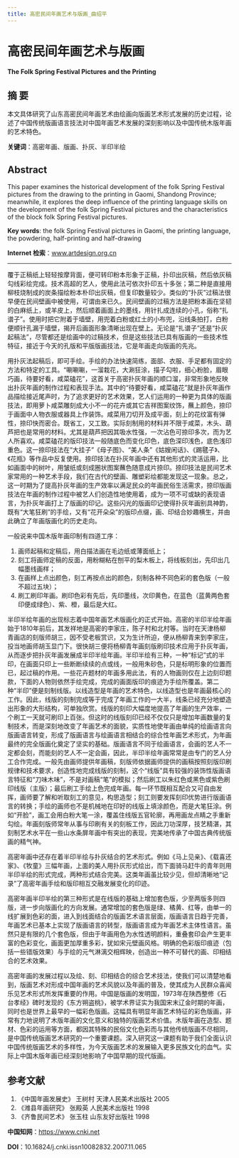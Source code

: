 ```yaml
---
title: 高密民间年画艺术与版画_曲绍平
---
```

# 高密民间年画艺术与版画
**The Folk Spring Festival Pictures and the Printing**

## 摘 要
本文具体研究了山东高密民间年画艺术由绘画向版画艺术形式发展的历史过程，论述了中国传统版画语言技法对中国年画艺术发展的深刻影响以及中国传统木版年画的艺术特色。

**关键词**：高密年画、版画、扑灰、半印半绘

## Abstract
This paper examines the historical development of the folk Spring Festival pictures from the drawing to the printing in Gaomi, Shandong Province; meanwhile, it explores the deep influence of the printing language skills on the development of the folk Spring Festival pictures and the characteristics of the block folk Spring Festival pictures.

**Key words**: the folk Spring Festival pictures in Gaomi, the printing language, the powdering, half-printing and half-drawing

**Internet 检索**：www.artdesign.org.cn

---

覆于正稿纸上轻轻按摩背面，便可转印粉本形象于正稿，扑印出灰稿，然后依灰稿勾线彩绘完成。技术高超的艺人，使用此法可依次扑印五十多张；第二种是直接用柳枝烧制成的炭条描绘粉本朴印出灰稿，但复印数量较少。类似的“扑灰”过稿法很早便在民间壁画中被使用，可谓由来已久。民间壁画的过稿方法是把粉本画在坚韧的白麻纸上，或羊皮上，然后顺着画面上的墨线，用针扎成连续的小孔，俗称“扎谱子”。使用时把它附着于墙壁，用兜着白粉或红土的小布兜，沿线条拍打，白粉便顺针孔漏于墙壁，揭开后画面形象清晰出现在壁上。无论是“扎谱子”还是“扑灰起稿法”，尽管都还是绘画中的过稿技术，但是这些技法已具有版画的一些技术性特征，接近于今天的孔版和平版版画技法，它是年画走向版画的先兆。

用扑灰法起稿后，即可手绘。手绘的办法快速简练，面部、衣服、手足都有固定的方法和特定的工具。“唰唰唰，一溜栽花，大涮狂涂，描子勾啦，细心粉脸，眉眼巧画，待要好看，咸菜磕花”，这首关于高密扑灰年画的顺口溜，非常形象地反映出扑灰年画的制作过程和表现手法。其中的“待要好看，咸菜磕花”就是扑灰年画作品描绘接近尾声时，为了追求更好的艺术效果，艺人们运用的一种更为具体的版画技法，即用萝卜咸菜雕刻成大小不一的花卉或其它吉祥图案纹饰，蘸上颜色，捺印于画面中人物衣服或器具上作装饰。咸菜用刀切开及成平面，刻上的花纹富有弹性，捺印快而密合。既省工，又工致。实际刻制用的材料并不限于咸菜，木头、葫芦把也是常用的材料。尤其是葫芦把因其吸水性强，一次沾色可捺印多次，而为艺人所喜欢。咸菜磕花的版印技法一般随底色而变化印色，底色深印浅色，底色浅印重色。这一捺印技法在“大挂子”《母子图》、“美人条”《姑嫂闲话》、《踢毽子》、《花瓶》等作品中反复使用。捺印技法在扑灰年画中还有其他形式的灵活运用，比如画面中的树叶，用皱纸或刻成圈状图案蘸色随意成片捺印。捺印技法是民间艺术家常用的一种艺术手段，我们在古代的壁画、雕塑彩绘都能发现这一现象。总之，这一时期为了提高扑灰年画的生产效率以满足民众的年画民俗生活需求，捺印版画技法在年画的制作过程中被艺人们创造性地使用着，成为一项不可或缺的表现语言，为扑灰年画打上了版画的印记。这些闪光的版画印记使得扑灰年画别具神韵，既有“大笔狂刷”的手绘，又有“花开朵朵”的版印点缀，画、印结合妙趣横生，并由此确立了年画版画化的历史走向。

一般说来中国木版年画印制有四道工序：
1. 画师起稿和定稿后，用白描法画在毛边纸或薄面纸上；
2. 刻工将画师定稿的反面，用粉糊粘在刨平的梨木板上，将线板刻出，先印出几幅墨线画样；
3. 在画样上点出颜色，刻工再按点出的颜色，刻制各种不同色彩的套色版（一般不超过五块）；
4. 刷工刷印年画。刷印色彩有先后，先印墨线，次印黄色，在蓝色（蓝黄两色套印便成绿色）、紫、橙，最后是大红。

半印半绘年画的出现标志着中国年画艺术版画化的正式开始。高密的半印半绘年画始于1810年前后，其发祥地是高密的李家庄，陈子村和北村等。当时在天津杨柳青画店的刻版师胡三，因不受老板赏识，又为生计所迫，便从杨柳青来到李家庄，投当地画师胡玉显门下。很快胡三便将杨柳青年画刻版刷印技术应用于扑灰年画，从而逐步把扑灰年画发展成半印半绘年画。半印半绘有三种，一种“标记”式的半印，在画面只印上一些断断续续的点或线，一般用朱砂色，只是标明形象的位置而已，起过稿的作用。一些花卉题材的年画多用此法，有的人物画则仅在上边刻印题款，下面的人物则依然手绘完成，完成的画面版印的痕迹为手绘所覆盖。第二种“半印”便是刻制线版。以线造型是年画的艺术特色，以线造型也是年画最核心的工作。因此，线版的刻制完成等于完成了年画工作的一大半，线条已经充分地塑造出形象的大形结构，可单独欣赏。线版的刻印大幅度地提高了年画的生产效率，一个刷工一天就可刷印上百张。但这时的线版刻印已经不仅仅只是增加年画数量的复制技术，而是深刻地改变了年画艺术的面貌，实质性地使年画由单纯的绘画语言向版画语言转变，形成了版画语言与绘画语言相结合的综合性年画艺术形式，为年画最终的完全版画化奠定了坚实的基础。版画语言不同于绘画语言，会画的艺人不一定都会刻，而能刻的艺人不一定会画，因此，半印半绘年画常常是由专门的艺人分工合作完成。一般先由画师提供年画稿，刻版师依据画师提供的画稿按照刻版印刷规律和技术要求，创造性地完成线版的刻制，这个“线版”具有较强的装饰性版画语言特征和“刀味木味”，不是对画稿“笔”的模拟；然后刷工以朱红色或黑色或紫色刷印线版（主版）；最后刷工手绘上色完成年画。每一环节既相互配合又可自由发挥，画师要了解和听取刻工的意见，构思造型；刻工则要发挥刻印优势进行版画语言的转换；手绘的画师也不是机械地在印好的线版上填涂颜色，而是大笔狂涂。例如“开脸”，画工会用白粉大笔一涂，覆盖住线版五官轮廓，再用画龙点睛之手重新勾绘。年画刻版师常年从事与印刷有关的刻板工作，因此刀功深厚，技艺精湛，其刻制艺术水平在一些山水条屏年画中有突出的表现，完美地传承了中国古典传统版画的精气神。

高密年画中还存在着半印半绘与扑灰结合的艺术形式。例如《马上见亲》、《载喜还家》、《牧童》三幅年画，上面的美人用扑灰形式绘出，而下面骑马赶牛的青年则用半印半绘的形式完成，两种形式结合完美。这类年画虽比较少见，但却清晰地“记录”了高密年画手绘和版印相互交融发展变化的印迹。

高密年画半印半绘的第三种形式是在线版的基础上增加套色版，少至两版多则四版，进一步向版画化的方向发展。通常增加的套色版是绿、橘黄、红等，由单一的线扩展到色彩的面，进入到线面结合的版画艺术语言层面，版画语言日趋于完善，年画艺术已基本上实现了版画语言的转型，版画语言成为年画艺术主体性语言。虽然只是有限的几个套色版，但由于年画用色为水性透明颜料，重叠套印会产生更丰富的色彩变化，画面更加厚重多彩，犹如宋元壁画风格。明确的色彩版印痕迹（包括一些错版效果）与手绘的元气淋漓交相辉映，创造出一种不可替代的画、印相结合的艺术效果。

高密年画的发展过程以及绘、刻、印相结合的综合艺术技法，使我们可以清楚地看到，版画艺术对形成中国年画的艺术风貌以及年画的普及，使其成为人民群众喜闻乐见艺术形式所发挥重要的作用。中国是版画的发明国，1973年在陕西整修《石台孝经》碑时发现的《东方朔盗桃》，被学术界证实为我国宋末辽金时期的年画，同时也是世界上最早的一幅彩色版画。这幅具有明显年画艺术特征的彩色版画，非常有力地说明了木版年画的文化意义和独特的版画艺术价值。木版年画在造型、题材、色彩的运用等方面，都因其特殊的民俗文化色彩而与其他传统版画不尽相同，是中国传统版画艺术研究的一个重要课题。深入研究这一课题有助于我们全面认识中国传统版画艺术的多样性，为今天版画艺术的发展输入更多民族文化的血气。实际上中国木版年画已经深刻地影响了中国早期的现代版画。

## 参考文献
1. 《中国年画发展史》 王树村 天津人民美术出版社 2005
2. 《潍县年画研究》 张殿英 人民美术出版社 1998
3. 《齐鲁民间艺术》 张玉柱 山东友好出版社 1998

**中国知网**：https://www.cnki.net

**DOI**：10.16824/j.cnki.issn10082832.2007.11.065